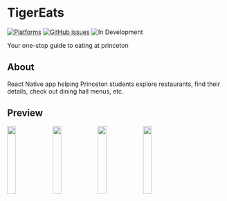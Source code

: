 # TigerEats
[![Platforms](https://img.shields.io/badge/platforms-Android%20|%20iOS-blue.svg)](https://shields.io/)
[![GitHub issues](https://img.shields.io/github/issues/aryanbhasin/tiger-eats)](https://github.com/aryanbhasin/tiger-eats/issues)
![In Development](https://img.shields.io/badge/-currently%20in%20development-red)

Your one-stop guide to eating at princeton

## About
React Native app helping Princeton students explore restaurants, find their details, check out dining hall menus, etc.

## Preview
<img src="https://i.imgur.com/gaSzldB.png"  width="20%"/>   <img src="https://imgur.com/ereBhmY.png"  width="20%"/>   <img src="https://imgur.com/87hn2h8.png"  width="20%"/>   <img src="https://i.imgur.com/M2HJaWj.png"  width="20%"/>

